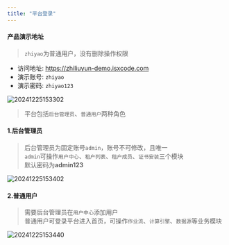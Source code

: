 ```yaml
---
title: "平台登录"
---
```


#### 产品演示地址

> `zhiyao`为普通用户，没有删除操作权限

- 访问地址: https://zhiliuyun-demo.isxcode.com 
- 演示账号: `zhiyao`  
- 演示密码: `zhiyao123`

![20241225153302](https://img.isxcode.com/picgo/20241225153302.png)

> 平台包括`后台管理员`、`普通用户`两种角色

#### 1.后台管理员
> 后台管理员为固定账号`admin`，账号不可修改，且唯一   
> `admin`可操作`用户中心`、`租户列表`、`租户成员`、`证书安装`三个模块   
> 默认密码为**admin123**

![20241225153402](https://img.isxcode.com/picgo/20241225153402.png)

#### 2.普通用户
> 需要后台管理员在`用户中心`添加用户   
> 普通用户可登录平台进入首页，可操作`作业流`、`计算引擎`、`数据源`等业务模块

![20241225153440](https://img.isxcode.com/picgo/20241225153440.png)